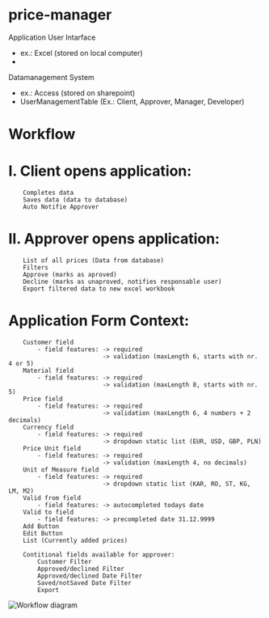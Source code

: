 # price-manager

Application User Intarface 
  - ex.: Excel (stored on local computer)
  - 
Datamanagement System
  - ex.: Access (stored on sharepoint)
  - UserManagementTable (Ex.: Client, Approver, Manager, Developer)

# Workflow

# I. Client opens application:
	
		Completes data
		Saves data (data to database)
		Auto Notifie Approver 


# II. Approver opens application:
		
		List of all prices (Data from database)
		Filters 
		Approve (marks as aproved) 
		Decline (marks as unaproved, notifies responsable user)
		Export filtered data to new excel workbook
    
    
# Application Form Context:
		Customer field
			- field features: -> required
							  -> validation (maxLength 6, starts with nr. 4 or 5)
		Material field
			- field features: -> required
							  -> validation (maxLength 8, starts with nr. 5)
		Price field
			- field features: -> required
							  -> validation (maxLength 6, 4 numbers + 2 decimals)
		Currency field
			- field features: -> required
							  -> dropdown static list (EUR, USD, GBP, PLN)
		Price Unit field
			- field features: -> required
							  -> validation (maxLength 4, no decimals)
		Unit of Measure field
			- field features: -> required
							  -> dropdown static list (KAR, RO, ST, KG, LM, M2)
		Valid from field
			- field features: -> autocompleted todays date
		Valid to field
			- field features: -> precompleted date 31.12.9999
		Add Button
		Edit Button
		List (Currently added prices)

		Contitional fields available for approver:
			Customer Filter 
			Approved/declined Filter
			Approved/declined Date Filter
			Saved/notSaved Date Filter
			Export

![Workflow diagram](https://user-images.githubusercontent.com/25910991/161052023-c44f42b5-893e-4f9e-96ae-2490e50d10a1.png)
